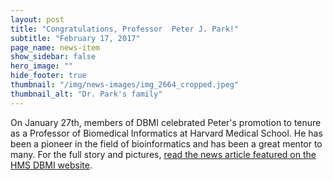 ```yaml
---
layout: post
title: "Congratulations, Professor  Peter J. Park!"
subtitle: "February 17, 2017"
page_name: news-item
show_sidebar: false
hero_image: ""
hide_footer: true
thumbnail: "/img/news-images/img_2664_cropped.jpeg"
thumbnail_alt: "Dr. Park's family"
---
```


On January 27th, members of DBMI celebrated Peter's promotion to tenure as a Professor of Biomedical Informatics at Harvard Medical School. He has been a pioneer in the field of bioinformatics and has been a great mentor to many. For the full story and pictures, [read the news article featured on the HMS DBMI website](https://dbmi.hms.harvard.edu/news/hit-out-park).

